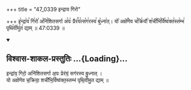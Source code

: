 +++
title = "47_0339 इन्द्राय गिरो"

+++
इ꣡न्द्रा꣢य꣣ गि꣢रो꣣ अ꣡नि꣢शितसर्गा अ꣣पः꣡ प्रैर꣢꣯य꣣त्स꣡ग꣢रस्य꣣ बु꣡ध्ना꣢त्। यो꣡ अक्षे꣢꣯णेव च꣣क्रि꣢यौ꣣ श꣡ची꣢भि꣣र्वि꣡ष्व꣢क्त꣣स्त꣡म्भ꣢ पृथि꣣वी꣢मु꣣त꣢ द्याम् ॥ 47:0339 ॥

<div class="js_include" newlevelforh1="2" title="विश्वास-शाकल-प्रस्तुतिः" unfilled url="/vedAH_Rk/shAkalam/saMhitA/vishvAsa-prastutiH/10/089/04_indrAya_giro.md">
<details open><summary><h2>विश्वास-शाकल-प्रस्तुतिः ...{Loading}...</h2></summary>


इन्द्रा॑य॒ गिरो॒ अनि॑शितसर्गा अ॒पः प्रेर॑यं॒ सग॑रस्य बु॒ध्नात् ।  
यो अक्षे॑णेव च॒क्रिया॒ शची॑भि॒र्विष्व॑क्त॒स्तम्भ॑ पृथि॒वीमु॒त द्याम् ॥

</details>
</div>
